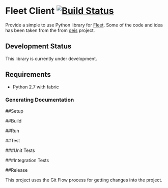 # Fleet Client [![Build Status](https://travis-ci.org/totem/fleet-py.svg)](https://travis-ci.org/totem/fleet-py)

Provide a simple to use Python library for 
[Fleet](https://github.com/coreos/fleet). Some of the code and idea has been
taken from the from [deis](https://github.com/deis/deis) project.

## Development Status
This library is currently under development.

## Requirements
* Python 2.7 with fabric

### Generating Documentation

##Setup


##Build

##Run

##Test

###Unit Tests

###Integration Tests

##Release

This project uses the Git Flow process for getting changes into the project.

